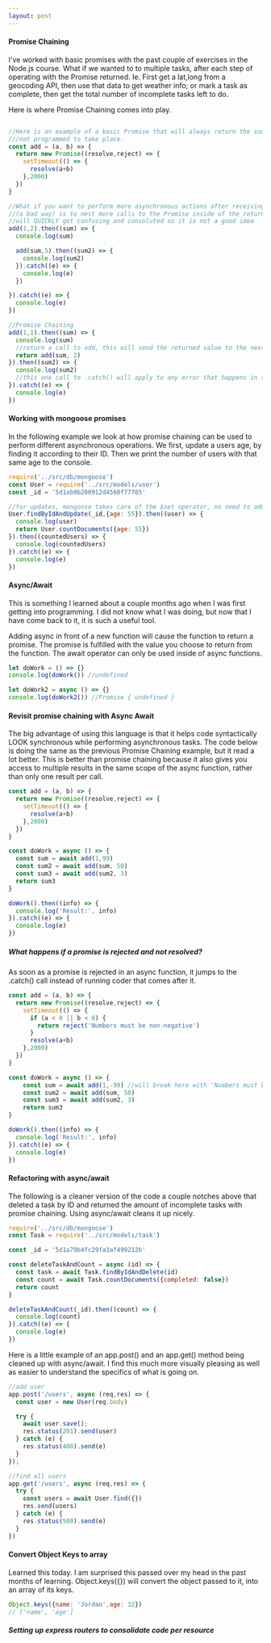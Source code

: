 ```yaml
---
layout: post
---
```

#### Promise Chaining
I've worked with basic promises with the past couple of exercises in the Node.js course. What if we wanted to to multiple tasks, after each step of operating with the Promise returned. Ie. First get a lat,long from a geocoding API, then use that data to get weather info; or mark a task as complete, then get the total number of incomplete tasks left to do.

Here is where Promise Chaining comes into play.

```javascript

//Here is an example of a basic Promise that will always return the sum after 2 seconds. An error is
///not programmed to take place.
const add = (a, b) => {
  return new Promise((resolve,reject) => {
    setTimeout(() => {
      resolve(a+b)
    },2000)
  })
}

//What if you want to perform more asynchronous actions after receiving the resolved promise? One way
//(a bad way) is to nest more calls to the Promise inside of the returned resolution as such. This
//will QUICKLY get confusing and convoluted so it is not a good idea
add(1,2).then((sum) => {
  console.log(sum)

  add(sum,5).then((sum2) => {
    console.log(sum2)
  }).catch((e) => {
    console.log(e)
  })

}).catch((e) => {
  console.log(e)
})

//Promise Chaining
add(1,1).then((sum) => {
  console.log(sum)
  //return a call to add, this will send the returned value to the next chained .then() method
  return add(sum, 2)
}).then((sum2) => {
  console.log(sum2)
  //this one call to .catch() will apply to any error that happens in the chain
}).catch((e) => {
  console.log(e)
})
```
#### Working with mongoose promises
In the following example we look at how promise chaining can be used to perform different asynchronous operations. We first, update a users age, by finding it according to their ID. Then we print the number of users with that same age to the console.

```javascript
require('../src/db/mongoose')
const User = require('../src/models/user')
const _id = '5d1ab0b280912d4560f77785'

//for updates, mongoose takes care of the $set operator, no need to add it
User.findByIdAndUpdate(_id,{age: 55}).then((user) => {
  console.log(user)
  return User.countDocuments({age: 55})
}).then((countedUsers) => {
  console.log(countedUsers)
}).catch((e) => {
  console.log(e)
})
```

#### Async/Await
This is something I learned about a couple months ago when I was first getting into programming. I did not know what I was doing, but now that I have come back to it, it is such a useful tool.

Adding async in front of a new function will cause the function to return a promise. The promise is fulfilled with the value you choose to return from the function. The await operator can only be used inside of async functions.
```javascript
let doWork = () => {}
console.log(doWork()) //undefined

let doWork2 = async () => {}
console.log(doWork2()) //Promise { undefined }
```
#### Revisit promise chaining with Async Await
The big advantage of using this language is that it helps code syntactically LOOK synchronous while performing asynchronous tasks. The code below is doing the same as the previous Promise Chaining example, but it read a lot better. This is better than promise chaining because it also gives you access to multiple results in the same scope of the async function, rather than only one result per call.
```javascript
const add = (a, b) => {
  return new Promise((resolve,reject) => {
    setTimeout(() => {
      resolve(a+b)
    },2000)
  })
}

const doWork = async () => {
  const sum = await add(1,99)
  const sum2 = await add(sum, 50)
  const sum3 = await add(sum2, 3)
  return sum3
}

doWork().then((info) => {
  console.log('Result:', info)
}).catch((e) => {
  console.log(e)
})
```
##### What happens if a promise is rejected and not resolved?
As soon as a promise is rejected in an async function, it jumps to the .catch() call instead of running coder that comes after it.
```javascript
const add = (a, b) => {
  return new Promise((resolve,reject) => {
    setTimeout(() => {
      if (a < 0 || b < 0) {
        return reject('Numbers must be non-negative')
      }
      resolve(a+b)
    },2000)
  })
}

const doWork = async () => {
    const sum = await add(1,-99) //will break here with 'Numbers must be non-negative'
    const sum2 = await add(sum, 50)
    const sum3 = await add(sum2, 3)
    return sum3
}

doWork().then((info) => {
  console.log('Result:', info)
}).catch((e) => {
  console.log(e)
})
```
#### Refactoring with async/await
The following is a cleaner version of the code a couple notches above that deleted a task by ID and returned the amount of incomplete tasks with promise chaining. Using async/await cleans it up nicely.
```javascript
require('../src/db/mongoose')
const Task = require('../src/models/task')

const _id = '5d1a79b4fc29fa3af499212b'

const deleteTaskAndCount = async (id) => {
  const task = await Task.findByIdAndDelete(id)
  const count = await Task.countDocuments({completed: false})
  return count
}

deleteTaskAndCount(_id).then((count) => {
  console.log(count)
}).catch((e) => {
  console.log(e)
})
```
Here is a little example of an app.post() and an app.get() method being cleaned up with async/await. I find this much more visually pleasing as well as easier to understand the specifics of what is going on.
```javascript
//add user
app.post('/users', async (req,res) => {
  const user = new User(req.body)

  try {
    await user.save();
    res.status(201).send(user)
  } catch (e) {
    res.status(400).send(e)
  }
});

//find all users
app.get('/users', async (req,res) => {
  try {
    const users = await User.find({})
    res.send(users)
  } catch (e) {
    res.status(500).send(e)
  }
})
```
#### Convert Object Keys to array
Learned this today. I am surprised this passed over my head in the past months of learning. Object.keys({}) will convert the object passed to it, into an array of its keys.
```javascript
Object.keys({name: 'Jordan',age: 32})
// ['name', 'age']
```

##### Setting up express routers to consolidate code per resource
